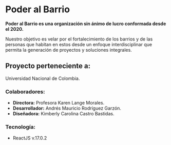# Poder al Barrio

**Poder al Barrio es una organización sin ánimo de lucro conformada desde el 2020.**

Nuestro objetivo es velar por el fortalecimiento de los barrios y de las personas que habitan en estos desde un enfoque interdisciplinar que permita la generación de proyectos y soluciones integrales.

## Proyecto perteneciente a:

Universidad Nacional de Colombia.

### Colaboradores:
- **Directora:** Profesora Karen Lange Morales.
- **Desarrollador:** Andrés Mauricio Rodríguez Garzón.
- **Diseñadora:** Kimberly Carolina Castro Bastidas.

### Tecnología:
- ReactJS v.17.0.2